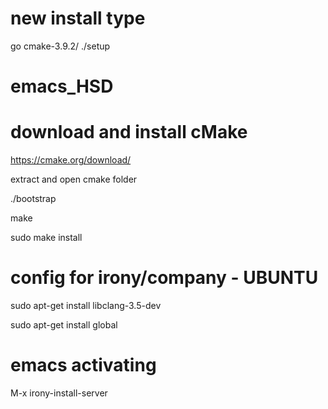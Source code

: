 # new install type

go cmake-3.9.2/
./setup

# emacs_HSD
# download and install cMake
https://cmake.org/download/

extract and open cmake folder

./bootstrap

make

sudo make install
# config for irony/company - UBUNTU 
sudo apt-get install libclang-3.5-dev 

sudo apt-get install global
# emacs activating
M-x irony-install-server
